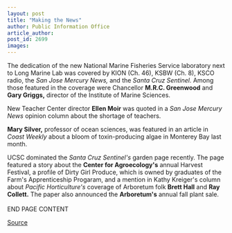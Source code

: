 ```yaml
---
layout: post
title: "Making the News"
author: Public Information Office
article_author: 
post_id: 2699
images:
---
```


<p>
  The dedication of the new National Marine Fisheries Service laboratory next to Long Marine Lab was covered by KION (Ch. 46), KSBW (Ch. 8), KSCO radio, the <i>San Jose Mercury News,</i> and the <i>Santa Cruz Sentinel.</i> Among those featured in the coverage were Chancellor <b>M.R.C. Greenwood</b> and <b>Gary Griggs,</b> director of the Institute of Marine Sciences.
</p>
<p>
  New Teacher Center director <b>Ellen Moir</b> was quoted in a <i>San Jose Mercury News</i> opinion column about the shortage of teachers.
</p>
<p>
  <b>Mary Silver,</b> professor of ocean sciences, was featured in an article in <i>Coast Weekly</i> about a bloom of toxin-producing algae in Monterey Bay last month.
</p>
<p>
  UCSC dominated the <i>Santa Cruz Sentinel's</i> garden page recently. The page featured a story about the <b>Center for Agroecology's</b> annual Harvest Festival, a profile of Dirty Girl Produce, which is owned by graduates of the Farm's Apprenticeship Progaram, and a mention in Kathy Kreiger's column about <i>Pacific Horticulture's</i> coverage of Arboretum folk <b>Brett Hall</b> and <b>Ray Collett.</b> The paper also announced the <b>Arboretum's</b> annual fall plant sale.<br>
  <br>
  END PAGE CONTENT
</p>
<p><a href="http://www1.ucsc.edu/currents/00-01/10-23/makenews.html" title="Permalink to makenews">Source</a></p>
